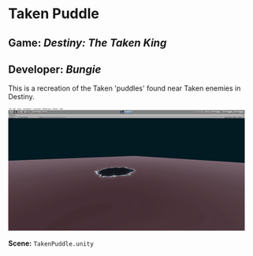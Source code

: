 # Taken Puddle
## Game: *Destiny: The Taken King*
## Developer: *Bungie*
This is a recreation of the Taken 'puddles' found near Taken enemies in Destiny.

![Taken Puddle effect](../../previews/TakenPuddle.gif)

**Scene:**
`TakenPuddle.unity`
